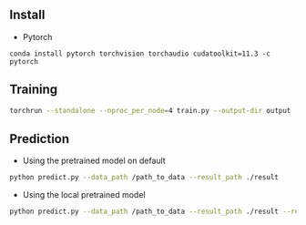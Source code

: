 ## Install

- Pytorch
```
conda install pytorch torchvision torchaudio cudatoolkit=11.3 -c pytorch
```

## Training
```bash
torchrun --standalone --nproc_per_node=4 train.py --output-dir output
```

## Prediction

- Using the pretrained model on default
```bash
python predict.py --data_path /path_to_data --result_path ./result
```

- Using the local pretrained model
```bash
python predict.py --data_path /path_to_data --result_path ./result --resume  pretrained_model.pth
```


